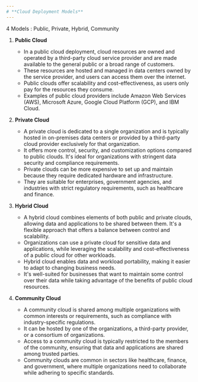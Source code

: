 ```yaml
---
# **Cloud Deployment Models**
---
```

4 Models : Public, Private, Hybrid, Community

1. **Public Cloud**
	- In a public cloud deployment, cloud resources are owned and operated by a third-party cloud service provider and are made available to the general public or a broad range of customers.
	- These resources are hosted and managed in data centers owned by the service provider, and users can access them over the internet.
	- Public clouds offer scalability and cost-effectiveness, as users only pay for the resources they consume.
	- Examples of public cloud providers include Amazon Web Services (AWS), Microsoft Azure, Google Cloud Platform (GCP), and IBM Cloud.

2. **Private Cloud**
	- A private cloud is dedicated to a single organization and is typically hosted in on-premises data centers or provided by a third-party cloud provider exclusively for that organization.
	- It offers more control, security, and customization options compared to public clouds. It's ideal for organizations with stringent data security and compliance requirements.
	- Private clouds can be more expensive to set up and maintain because they require dedicated hardware and infrastructure.
	- They are suitable for enterprises, government agencies, and industries with strict regulatory requirements, such as healthcare and finance.

3. **Hybrid Cloud**
	- A hybrid cloud combines elements of both public and private clouds, allowing data and applications to be shared between them. It's a flexible approach that offers a balance between control and scalability.
	- Organizations can use a private cloud for sensitive data and applications, while leveraging the scalability and cost-effectiveness of a public cloud for other workloads.
	- Hybrid cloud enables data and workload portability, making it easier to adapt to changing business needs.
	- It's well-suited for businesses that want to maintain some control over their data while taking advantage of the benefits of public cloud resources.

4. **Community Cloud**
	- A community cloud is shared among multiple organizations with common interests or requirements, such as compliance with industry-specific regulations.
	- It can be hosted by one of the organizations, a third-party provider, or a consortium of organizations.
	- Access to a community cloud is typically restricted to the members of the community, ensuring that data and applications are shared among trusted parties.
	- Community clouds are common in sectors like healthcare, finance, and government, where multiple organizations need to collaborate while adhering to specific standards.
